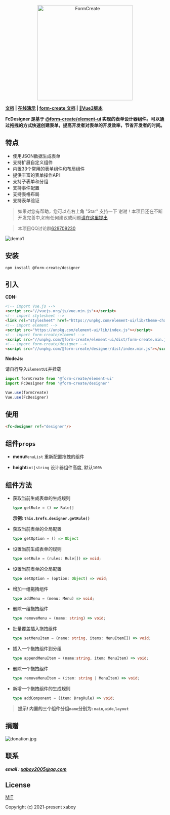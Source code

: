 <p align="center">
    <a href="https://www.form-create.com">
        <img width="300" alt="FormCreate" src="https://static.form-create.com/file/img/info-logo2.png">
    </a>
</p>

**[文档](https://view.form-create.com/) | [在线演示](https://form-create.com/designer?fr=github) | [form-create 文档](https://form-create.com/v2/guide/) | [🌈Vue3版本](https://github.com/xaboy/form-create-designer/tree/next)**

**FcDesigner 是基于 [@form-create/element-ui](https://github.com/xaboy/form-create) 实现的表单设计器组件。可以通过拖拽的方式快速创建表单，提高开发者对表单的开发效率，节省开发者的时间。**

## 特点
- 使用JSON数据生成表单
- 支持扩展自定义组件
- 内置33个常用的表单组件和布局组件
- 提供丰富的表单操作API
- 支持子表单和分组
- 支持事件配置
- 支持表格布局
- 支持表单验证

> 如果对您有帮助，您可以点右上角 "Star" 支持一下 谢谢！本项目还在不断开发完善中,如有任何建议或问题[请在这里提出](https://github.com/xaboy/form-create-designer/issues/new)

> 本项目QQ讨论群[629709230](https://jq.qq.com/?_wv=1027&k=F1FlEFIV)


![demo1](https://static.form-create.com/file/img/open-designer.jpg)

## 安装

```shell
npm install @form-create/designer
```

## 引入

**CDN:**

```html
<!-- import Vue.js -->
<script src="//vuejs.org/js/vue.min.js"></script>
<!-- import stylesheet -->
<link rel="stylesheet" href="https://unpkg.com/element-ui/lib/theme-chalk/index.css">
<!-- import element -->
<script src="https://unpkg.com/element-ui/lib/index.js"></script>
<!-- import form-create/element -->
<script src="//unpkg.com/@form-create/element-ui/dist/form-create.min.js"></script>
<!-- import form-create/designer -->
<script src="//unpkg.com/@form-create/designer/dist/index.min.js"></script>
```

**NodeJs:**

请自行导入`ElementUI`并挂载

```js
import formCreate from '@form-create/element-ui'
import FcDesigner from '@form-create/designer'

Vue.use(formCreate)
Vue.use(FcDesigner)
```

## 使用

```html
<fc-designer ref="designer"/>
```

## 组件`props`

- **menu**`MenuList` 重新配置拖拽的组件
  
- **height**`int|string` 设计器组件高度, 默认`100%`

## 组件方法

- 获取当前生成表单的生成规则

    ```ts
    type getRule = () => Rule[]
    ```
  **示例: `this.$refs.designer.getRule()`**

- 获取当前表单的全局配置

    ```ts
    type getOption = () => Object
    ```

- 设置当前生成表单的规则

    ```ts
    type setRule = (rules: Rule[]) => void;
    ```

- 设置当前表单的全局配置

    ```ts
    type setOption = (option: Object) => void;
    ```

- 增加一组拖拽组件

    ```ts
    type addMenu = (menu: Menu) => void;
    ```
- 删除一组拖拽组件

    ```ts
    type removeMenu = (name: string) => void;
    ```

- 批量覆盖插入拖拽组件

    ```ts
    type setMenuItem = (name: string, items: MenuItem[]) => void;
    ```

- 插入一个拖拽组件到分组

    ```ts
    type appendMenuItem = (name:string, item: MenuItem) => void;
    ```

- 删除一个拖拽组件

    ```ts
    type removeMenuItem = (item: string | MenuItem) => void;
    ```

- 新增一个拖拽组件的生成规则

    ```ts
    type addComponent = (item: DragRule) => void;
    ```
> **提示! 内置的三个组件分组`name`分别为: `main`,`aide`,`layout`**

## 捐赠

![donation.jpg](http://form-create.com/img/donation.jpg)

## 联系

##### email : xaboy2005@qq.com

## License

[MIT](http://opensource.org/licenses/MIT)

Copyright (c) 2021-present xaboy
